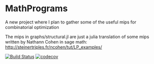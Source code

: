 # MathPrograms

A new project where I plan to gather some of the useful mips for combinatorial optimization

The mips in graphs/structural.jl are just a julia translation of some mips written by Nathann Cohen in sage math:
http://steinertriples.fr/ncohen/tut/LP_examples/

[![Build Status](https://travis-ci.org/IssamT/MathPrograms.jl.svg?branch=master)](https://travis-ci.org/IssamT/MathPrograms.jl)
[![codecov](https://codecov.io/gh/IssamT/MathPrograms.jl/branch/master/graph/badge.svg)](https://codecov.io/gh/IssamT/MathPrograms.jl)

